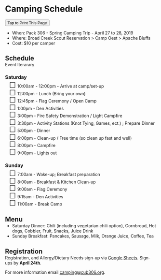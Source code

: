 # Camping Schedule #
<style>
@media print
{
    main{margin:0;padding:0;font-size:0.85em;}
    header h1{font-size:50px;}
    #foot_contact{display:none;}
    ul li {font-size:0.9em;}
    ul{margin-top:0;padding-top:0}
    
    h1{margin-top:0;padding-top:0;margin-bottom:0.5em;}
    h2{margin-top:0;margin-bottom:0.5em;font-size:1.25em;}
}
h2 {margin-bottom:0}
h2 + p {margin-top:0}

/*h3 + ul{column-count:2;column-width:45%}
ul li {break-inside: avoid-column;}*/

h3 + ul {padding-left:1em;}
h3 + ul li {list-style-type: none;}
h3 + ul li:before
{
    padding:0;
    font-size:1.75em;
    line-height:1em;
    content: "\2610";
    margin-right:5px;
}

ul {margin-top:0}
h3 {margin-bottom:0.25em}
</style>
<button onclick="window.print()">Tap to Print This Page</button>

* When: Pack 306 - Spring Camping Trip - April 27 to 28, 2019 
* Where: Broad Creek Scout Reservation > Camp Oest > Apache Bluffs
* Cost: $10 per camper

## Schedule ##
Event Iterarary

### Saturday
* 10:00am - 12:00pm - Arrive at camp/set-up
* 12:00pm - Lunch (Bring your own)
* 12:45pm - Flag Ceremony / Open Camp
* 1:00pm - Den Activities
* 3:00pm - Fire Safety Demonstration / Light Campfire
* 3:30pm - Activity Stations (Knot Tying, Games, ect.) ; Prepare Dinner
* 5:00pm - Dinner
* 6:00pm - Clean-up / Free time (so clean up fast and well)
* 8:00pm - Campfire
* 9:00pm - Lights out

### Sunday
* 7:00am - Wake-up; Breakfast preparation
* 8:00am - Breakfast & Kitchen Clean-up
* 9:00am - Flag Ceremony
* 9:15am - Den Activities
* 11:00am - Break Camp

## Menu ##
* Saturday Dinner: Chili (including vegetarian chili option), Cornbread, Hot dogs, Cobbler, Fruit, Snacks, Juice Drink
* Sunday Breakfast: Pancakes, Sausage, Milk, Orange Juice, Coffee, Tea

## Registration ##
Registration, and Allergy/Dietary Needs sign-up via [Google Sheets][signup].
Sign-ups by **April 24th**.

For more information email [camping@cub306.org][camp].

<!-- image links -->
[camp]: mailto:camping@cub306.org "Camping Cordinator Email address"
[sheet]: https://www.google.com/sheets/about/ "What is google sheets"
[signup]: https://docs.google.com/spreadsheets/d/1Ww8VIJoBJvnpNW-HK3_sJEKXPdFskV6K1nKwN8Sgo_Q/edit?usp=sharing "Signup"
